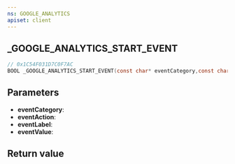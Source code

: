 ```yaml
---
ns: GOOGLE_ANALYTICS
apiset: client
---
```

## _GOOGLE_ANALYTICS_START_EVENT

```c
// 0x1C54F031D7C0F7AC
BOOL _GOOGLE_ANALYTICS_START_EVENT(const char* eventCategory,const char* eventAction,const char* eventLabel,int eventValue);
```


## Parameters
* **eventCategory**:
* **eventAction**:
* **eventLabel**:
* **eventValue**:

## Return value